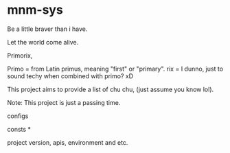 # mnm-sys

Be a little braver than i have.

Let the world come alive.

Primorix, 

Primo = from Latin primus, meaning "first" or "primary".
rix = I dunno, just to sound techy when combined with primo? xD

This project aims to provide a list of chu chu, (just assume you know lol).

Note: This project is just a passing time.

configs 

consts *

project version, apis, environment and etc.





